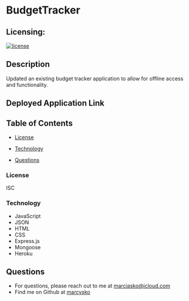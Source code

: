 # BudgetTracker

## Licensing:
  [![license](https://img.shields.io/badge/license-ISC-yellow)](https://shields.io)

## Description
Updated an existing budget tracker application to allow for offline access and functionality.



 
##  Deployed Application Link







## Table of Contents
 
  * [License](#License)
  
  * [Technology](#Technology)
  
  * [Questions](#Questions)
 




### License
ISC
### Technology

- JavaScript
- JSON
- HTML
- CSS
- Express.js
- Mongoose
- Heroku







## Questions
* For questions, please reach out to me at marciasko@icloud.com
* Find me on Github at [marcysko](http://github.com/marcysko)

